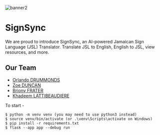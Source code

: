 
![banner2](https://github.com/BrionyFrater/capstone/assets/114207468/e2df6127-7079-41c9-b131-512f3262aa6a)


# SignSync

We are proud to introduce SignSync, an AI-powered Jamaican Sign Language (JSL) Translator. Translate JSL to English, English to JSL, view resources, and more.

## Our Team 
- [Orlando DRUMMONDS](https://github.com/OrlandoCodex)
- [Zoe DUNCAN](https://github.com/Zodun)
- [Briony FRATER](https://github.com/BrionyFrater)
- [Khadeem LATTIBEAUDIERE](https://github.com/BrionyFrater)

To start -

```
$ python -m venv venv (you may need to use python3 instead)
$ source venv/bin/activate (or .\venv\Scripts\activate on Windows)
$ pip install -r requirements.txt
$ flask --app app --debug run

```
